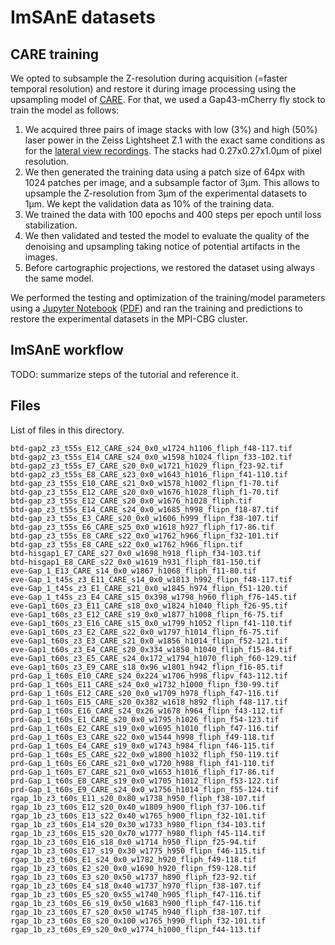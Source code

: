 # ImSAnE datasets

## CARE training

We opted to subsample the Z-resolution during acquisition (=faster temporal resolution) and restore it during image processing using the upsampling model of [CARE](https://csbdeep.bioimagecomputing.com/tools/care/).
For that, we used a Gap43-mCherry fly stock to train the model as follows:

1. We acquired three pairs of image stacks with low (3%) and high (50%) laser power in the Zeiss Lightsheet Z.1 with the exact same conditions as for the [lateral view recordings](../lateral/README.md). The stacks had 0.27x0.27x1.0µm of pixel resolution.
2. We then generated the training data using a patch size of 64px with 1024 patches per image, and a subsample factor of 3µm. This allows to upsample the Z-resolution from 3µm of the experimental datasets to 1µm. We kept the validation data as 10% of the training data.
3. We trained the data with 100 epochs and 400 steps per epoch until loss stabilization.
4. We then validated and tested the model to evaluate the quality of the denoising and upsampling taking notice of potential artifacts in the images.
5. Before cartographic projections, we restored the dataset using always the same model.

We performed the testing and optimization of the training/model parameters using a [Jupyter Notebook](../care/exported/CoverCARE.html) ([PDF](../care/exported/CoverCARE.pdf)) and ran the training and predictions to restore the experimental datasets in the MPI-CBG cluster.

## ImSAnE workflow

TODO: summarize steps of the tutorial and reference it.

## Files

List of files in this directory.

```
btd-gap2_z3_t55s_E12_CARE_s24_0x0_w1724_h1106_fliph_f48-117.tif
btd-gap2_z3_t55s_E14_CARE_s24_0x0_w1598_h1024_flipn_f33-102.tif
btd-gap2_z3_t55s_E7_CARE_s20_0x0_w1721_h1029_flipn_f23-92.tif
btd-gap2_z3_t55s_E8_CARE_s23_0x0_w1643_h1016_flipn_f41-110.tif
btd-gap_z3_t55s_E10_CARE_s21_0x0_w1578_h1002_flipn_f1-70.tif
btd-gap_z3_t55s_E12_CARE_s20_0x0_w1676_h1028_fliph_f1-70.tif
btd-gap_z3_t55s_E12_CARE_s20_0x0_w1676_h1028_fliph.tif
btd-gap_z3_t55s_E14_CARE_s24_0x0_w1685_h998_flipn_f18-87.tif
btd-gap_z3_t55s_E3_CARE_s20_0x0_w1606_h999_flipn_f38-107.tif
btd-gap_z3_t55s_E6_CARE_s25_0x0_w1618_h927_fliph_f17-86.tif
btd-gap_z3_t55s_E8_CARE_s22_0x0_w1762_h966_flipn_f32-101.tif
btd-gap_z3_t55s_E8_CARE_s22_0x0_w1762_h966_flipn.tif
btd-hisgap1_E7_CARE_s27_0x0_w1698_h918_fliph_f34-103.tif
btd-hisgap1_E8_CARE_s22_0x0_w1619_h931_fliph_f81-150.tif
eve-Gap_1_E13_CARE_s14_0x0_w1867_h1068_fliph_f11-80.tif
eve-Gap_1_t45s_z3_E11_CARE_s14_0x0_w1813_h992_flipn_f48-117.tif
eve-Gap_1_t45s_z3_E1_CARE_s21_0x0_w1845_h974_flipn_f51-120.tif
eve-Gap_1_t45s_z3_E4_CARE_s15_0x398_w1798_h960_fliph_f76-145.tif
eve-Gap1_t60s_z3_E11_CARE_s18_0x0_w1824_h1040_fliph_f26-95.tif
eve-Gap1_t60s_z3_E12_CARE_s19_0x0_w1877_h1008_flipn_f6-75.tif
eve-Gap1_t60s_z3_E16_CARE_s15_0x0_w1799_h1052_flipn_f41-110.tif
eve-Gap1_t60s_z3_E2_CARE_s22_0x0_w1797_h1014_flipn_f6-75.tif
eve-Gap1_t60s_z3_E3_CARE_s21_0x0_w1856_h1014_flipn_f52-121.tif
eve-Gap1_t60s_z3_E4_CARE_s20_0x334_w1850_h1040_fliph_f15-84.tif
eve-Gap1_t60s_z3_E5_CARE_s24_0x172_w1794_h1070_fliph_f60-129.tif
eve-Gap1_t60s_z3_E9_CARE_s18_0x96_w1801_h942_flipn_f16-85.tif
prd-Gap_1_t60s_E10_CARE_s24_0x224_w1706_h998_flipv_f43-112.tif
prd-Gap_1_t60s_E11_CARE_s24_0x0_w1732_h1000_flipn_f30-99.tif
prd-Gap_1_t60s_E12_CARE_s20_0x0_w1709_h978_fliph_f47-116.tif
prd-Gap_1_t60s_E15_CARE_s20_0x382_w1618_h892_fliph_f48-117.tif
prd-Gap_1_t60s_E16_CARE_s24_0x26_w1678_h964_flipn_f43-112.tif
prd-Gap_1_t60s_E1_CARE_s20_0x0_w1795_h1026_flipn_f54-123.tif
prd-Gap_1_t60s_E2_CARE_s19_0x0_w1695_h1010_fliph_f47-116.tif
prd-Gap_1_t60s_E3_CARE_s22_0x0_w1544_h998_fliph_f49-118.tif
prd-Gap_1_t60s_E4_CARE_s19_0x0_w1743_h984_flipn_f46-115.tif
prd-Gap_1_t60s_E5_CARE_s22_0x0_w1800_h1032_fliph_f50-119.tif
prd-Gap_1_t60s_E6_CARE_s21_0x0_w1720_h988_fliph_f41-110.tif
prd-Gap_1_t60s_E7_CARE_s21_0x0_w1653_h1016_fliph_f17-86.tif
prd-Gap_1_t60s_E8_CARE_s19_0x0_w1705_h1012_flipn_f53-122.tif
prd-Gap_1_t60s_E9_CARE_s24_0x0_w1756_h1014_flipn_f55-124.tif
rgap_1b_z3_t60s_E11_s20_0x80_w1738_h950_fliph_f38-107.tif
rgap_1b_z3_t60s_E12_s20_0x40_w1809_h900_fliph_f37-106.tif
rgap_1b_z3_t60s_E13_s22_0x40_w1765_h900_flipn_f32-101.tif
rgap_1b_z3_t60s_E14_s20_0x30_w1733_h980_flipn_f34-103.tif
rgap_1b_z3_t60s_E15_s20_0x70_w1777_h980_fliph_f45-114.tif
rgap_1b_z3_t60s_E16_s18_0x0_w1714_h950_flipn_f25-94.tif
rgap_1b_z3_t60s_E17_s19_0x30_w1775_h950_flipn_f46-115.tif
rgap_1b_z3_t60s_E1_s24_0x0_w1782_h920_fliph_f49-118.tif
rgap_1b_z3_t60s_E2_s20_0x0_w1690_h920_flipn_f59-128.tif
rgap_1b_z3_t60s_E3_s20_0x50_w1737_h890_fliph_f23-92.tif
rgap_1b_z3_t60s_E4_s18_0x40_w1737_h970_flipn_f38-107.tif
rgap_1b_z3_t60s_E5_s20_0x55_w1740_h905_fliph_f47-116.tif
rgap_1b_z3_t60s_E6_s19_0x50_w1683_h900_fliph_f47-116.tif
rgap_1b_z3_t60s_E7_s20_0x50_w1745_h940_fliph_f38-107.tif
rgap_1b_z3_t60s_E8_s20_0x100_w1765_h990_fliph_f32-101.tif
rgap_1b_z3_t60s_E9_s20_0x0_w1774_h1000_flipn_f44-113.tif
```

